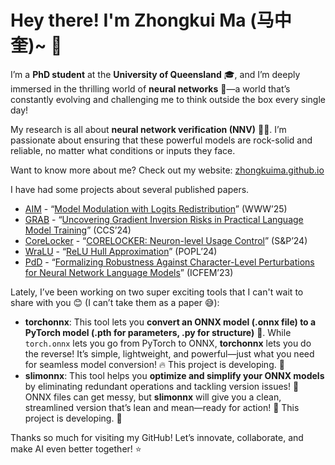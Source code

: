 # Hey there! I'm Zhongkui Ma (马中奎)~ 👋



I’m a **PhD student** at the **University of Queensland** 🎓, and I’m deeply immersed in the thrilling world of **neural networks** 🤖—a world that’s constantly evolving and challenging me to think outside the box every single day!



My research is all about **neural network verification (NNV)** 🧠💪. I’m passionate about ensuring that these powerful models are rock-solid and reliable, no matter what conditions or inputs they face.



Want to know more about me? Check out my website: [zhongkuima.github.io](https://zhongkuima.github.io/)



I have had some projects about several published papers.

- [AIM](https://github.com/UQ-Trust-Lab/AIM) - “[Model Modulation with Logits Redistribution](https://openreview.net/forum?id=lOSomJvrc5#discussion)” (WWW’25)
- [GRAB](https://github.com/UQ-Trust-Lab/GRAB) - “[Uncovering Gradient Inversion Risks in Practical Language Model Training](https://dl.acm.org/doi/abs/10.1145/3658644.3690292)” (CCS’24)
- [CoreLocker](https://github.com/CoreLocker/CoreLocker) - “[CORELOCKER: Neuron-level Usage Control](https://www.computer.org/csdl/proceedings-article/sp/2024/313000a222/1WPcYMh3F1C)” (S&P’24)
- [WraLU](https://github.com/UQ-Trust-Lab/WraLU) - “[ReLU Hull Approximation](https://dl.acm.org/doi/10.1145/3632917)” (POPL’24)
- [PdD](https://github.com/UQ-Trust-Lab/PdD) - “[Formalizing Robustness Against Character-Level Perturbations for Neural Network Language Models](https://link.springer.com/chapter/10.1007/978-981-99-7584-6_7)” (ICFEM’23)



Lately, I’ve been working on two super exciting tools that I can't wait to share with you 😊 (I can’t take them as a paper 😅):

- **torchonnx**: This tool lets you **convert an ONNX model (.onnx file) to a PyTorch model (.pth for parameters, .py for structure)** 🔄. While `torch.onnx` lets you go from PyTorch to ONNX, **torchonnx** lets you do the reverse! It’s simple, lightweight, and powerful—just what you need for seamless model conversion! 🔥 This project is developing. 🫵
- **slimonnx**: This tool helps you **optimize and simplify your ONNX models** by eliminating redundant operations and tackling version issues! 🚀 ONNX files can get messy, but **slimonnx** will give you a clean, streamlined version that’s lean and mean—ready for action! 💪 This project is developing. 🫵



Thanks so much for visiting my GitHub! Let’s innovate, collaborate, and make AI even better together! ⭐